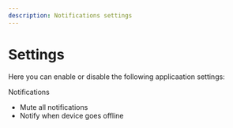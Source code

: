 ```yaml
---
description: Notifications settings
---
```


# Settings

Here you can enable or disable the following applicaation settings:

Notifications 

* Mute all notifications
* Notify when device goes offline 


